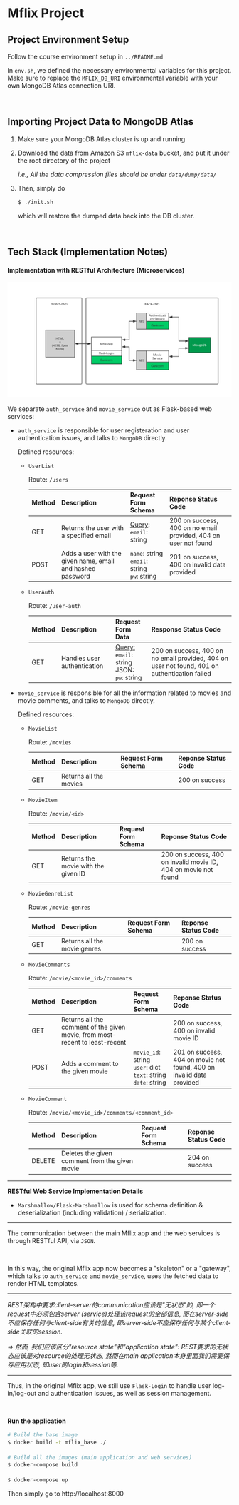 # Mflix Project

## Project Environment Setup

Follow the course environment setup in `../README.md`

In `env.sh`, we defined the necessary environmental variables for this project. Make sure to replace the `MFLIX_DB_URI` environmental variable with your own MongoDB Atlas connection URI.

<br>

## Importing Project Data to MongoDB Atlas

1. Make sure your MongoDB Atlas cluster is up and running

2. Download the data from Amazon S3 `mflix-data` bucket, and put it under the root directory of the project

   *i.e., All the data compression files should be under `data/dump/data/`*

3. Then, simply do

   ```bash
   $ ./init.sh
   ```

   which will restore the dumped data back into the DB cluster.

<br>

## Tech Stack (Implementation Notes)

#### Implementation with RESTful Architecture (Microservices)

<img src="https://github.com/Ziang-Lu/Intro-to-MongoDB/blob/master/mflix/Mflix%20RESTful%20Architecture.png?raw=true">

We separate `auth_service` and `movie_service` out as Flask-based web services:

* `auth_service` is responsible for user registeration and user authentication issues, and talks to `MongoDB` directly.

  Defined resources:

  * `UserList`

    Route: `/users`

    | Method | Description                                                | Request Form Schema                               | Reponse Status Code                                          |
    | ------ | ---------------------------------------------------------- | ------------------------------------------------- | ------------------------------------------------------------ |
    | GET    | Returns the user with a specified email                    | <u>Query</u>:<br>`email`: string                  | 200 on success, 400 on no email provided, 404 on user not found |
    | POST   | Adds a user with the given name, email and hashed password | `name`: string<br>`email`: string<br>`pw`: string | 201 on success, 400 on invalid data provided                 |

  * `UserAuth`

    Route: `/user-auth`
    
    | Method | Description                 | Request Form Data                                         | Response Status Code                                         |
    | ------ | --------------------------- | --------------------------------------------------------- | ------------------------------------------------------------ |
    | GET    | Handles user authentication | <u>Query:</u><br>`email`: string<br>JSON:<br>`pw`: string | 200 on success, 400 on no email provided, 404 on user not found, 401 on authentication failed |

* `movie_service` is responsible for all the information related to movies and movie comments, and talks to `MongoDB` directly.

  Defined resources:

  * `MovieList`

    Route: `/movies`

    | Method | Description            | Request Form Schema | Reponse Status Code |
    | ------ | ---------------------- | ------------------- | ------------------- |
    | GET    | Returns all the movies |                     | 200 on success      |

  * `MovieItem`

    Route: `/movie/<id>`

    | Method | Description                         | Request Form Schema | Reponse Status Code                                          |
    | ------ | ----------------------------------- | ------------------- | ------------------------------------------------------------ |
    | GET    | Returns the movie with the given ID |                     | 200 on success, 400 on invalid movie ID, 404 on movie not found |

  * `MovieGenreList`

    Route: `/movie-genres`

    | Method | Description                  | Request Form Schema | Reponse Status Code |
    | ------ | ---------------------------- | ------------------- | ------------------- |
    | GET    | Returns all the movie genres |                     | 200 on success      |

  * `MovieComments`

    Route: `/movie/<movie_id>/comments`

    | Method | Description                                                  | Request Form Schema                                          | Reponse Status Code                                          |
    | ------ | ------------------------------------------------------------ | ------------------------------------------------------------ | ------------------------------------------------------------ |
    | GET    | Returns all the comment of the given movie, from most-recent to least-recent |                                                              | 200 on success, 400 on invalid movie ID                      |
    | POST   | Adds a comment to the given movie                            | `movie_id`: string<br>`user`: dict<br>`text`: string<br>`date`: string | 201 on success, 404 on movie not found, 400 on invalid data provided |

  * `MovieComment`

    Route: `/movie/<movie_id>/comments/<comment_id>`

    | Method | Description                                    | Request Form Schema | Reponse Status Code |
    | ------ | ---------------------------------------------- | ------------------- | ------------------- |
    | DELETE | Deletes the given comment from the given movie |                     | 204 on success      |

***

**RESTful Web Service Implementation Details**

* `Marshmallow/Flask-Marshmallow` is used for schema definition & deserialization (including validation) / serialization.

***

The communication between the main Mflix app and the web services is through RESTful API, via `JSON`.

<br>

In this way, the original Mflix app now becomes a "skeleton" or a "gateway", which talks to `auth_service` and `movie_service`, uses the fetched data to render HTML templates.

***

*REST架构中要求client-server的communication应该是"无状态"的, 即一个request中必须包含server (service)处理该request的全部信息, 而在server-side不应保存任何与client-side有关的信息, 即server-side不应保存任何与某个client-side关联的session.*

*=> 然而, 我们应该区分"resource state"和"application state": REST要求的无状态应该是对resource的处理无状态, 然而在main application本身里面我们需要保存应用状态, 即user的login和session等.*

***

Thus, in the original Mflix app, we still use `Flask-Login` to handle user log-in/log-out and authentication issues, as well as session management.

<br>

**Run the application**

```bash
# Build the base image
$ docker build -t mflix_base ./

# Build all the images (main application and web services)
$ docker-compose build

$ docker-compose up
```

Then simply go to http://localhost:8000

